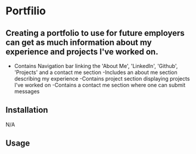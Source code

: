 # Portfilio

## Creating a portfolio to use for future employers can get as much information about my experience and projects I've worked on.

- Contains Navigation bar linking the 'About Me', 'LinkedIn', 'Github', 'Projects' and a contact me section
-Includes an about me section describing my experience 
-Contains project section displaying projects I've worked on
-Contains a contact me section where one can submit messages

## Installation

N/A

## Usage